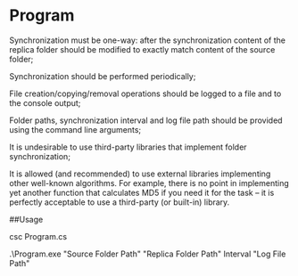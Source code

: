 # Program

Synchronization must be one-way: after the synchronization content of the replica folder should be modified to exactly match content of the source folder;

Synchronization should be performed periodically;

File creation/copying/removal operations should be logged to a file and to the console output;

Folder paths, synchronization interval and log file path should be provided using the command line arguments;

It is undesirable to use third-party libraries that implement folder synchronization;

It is allowed (and recommended) to use external libraries implementing other well-known algorithms. For example, there is no point in implementing yet another function that calculates MD5 if you need it for the task – it is perfectly acceptable to use a third-party (or built-in) library.

##Usage

csc Program.cs

.\Program.exe "Source Folder Path" "Replica Folder Path" Interval "Log File Path"